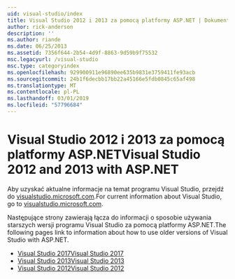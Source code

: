 ```yaml
---
uid: visual-studio/index
title: Visual Studio 2012 i 2013 za pomocą platformy ASP.NET | Dokumentacja firmy Microsoft
author: rick-anderson
description: ''
ms.author: riande
ms.date: 06/25/2013
ms.assetid: 7356f644-2b54-4d9f-8863-9d59b9f75532
msc.legacyurl: /visual-studio
msc.type: categoryindex
ms.openlocfilehash: 929900911e96890ee635b9831e3759411fe93acb
ms.sourcegitcommit: 24b1f6decbb17bb22a45166e5fdb0845c65af498
ms.translationtype: MT
ms.contentlocale: pl-PL
ms.lasthandoff: 03/01/2019
ms.locfileid: "57796684"
---
```

# <a name="visual-studio-2012-and-2013-with-aspnet"></a><span data-ttu-id="8dfae-102">Visual Studio 2012 i 2013 za pomocą platformy ASP.NET</span><span class="sxs-lookup"><span data-stu-id="8dfae-102">Visual Studio 2012 and 2013 with ASP.NET</span></span>

<span data-ttu-id="8dfae-103">Aby uzyskać aktualne informacje na temat programu Visual Studio, przejdź do [visualstudio.microsoft.com](https://visualstudio.microsoft.com).</span><span class="sxs-lookup"><span data-stu-id="8dfae-103">For current information about Visual Studio, go to [visualstudio.microsoft.com](https://visualstudio.microsoft.com).</span></span>

<span data-ttu-id="8dfae-104">Następujące strony zawierają łącza do informacji o sposobie używania starszych wersji programu Visual Studio za pomocą platformy ASP.NET.</span><span class="sxs-lookup"><span data-stu-id="8dfae-104">The following pages link to information about how to use older versions of Visual Studio with ASP.NET.</span></span>

- [<span data-ttu-id="8dfae-105">Visual Studio 2017</span><span class="sxs-lookup"><span data-stu-id="8dfae-105">Visual Studio 2017</span></span>](overview/2017/index.md)
- [<span data-ttu-id="8dfae-106">Visual Studio 2013</span><span class="sxs-lookup"><span data-stu-id="8dfae-106">Visual Studio 2013</span></span>](overview/2013/index.md)
- [<span data-ttu-id="8dfae-107">Visual Studio 2012</span><span class="sxs-lookup"><span data-stu-id="8dfae-107">Visual Studio 2012</span></span>](overview/2012/index.md)
